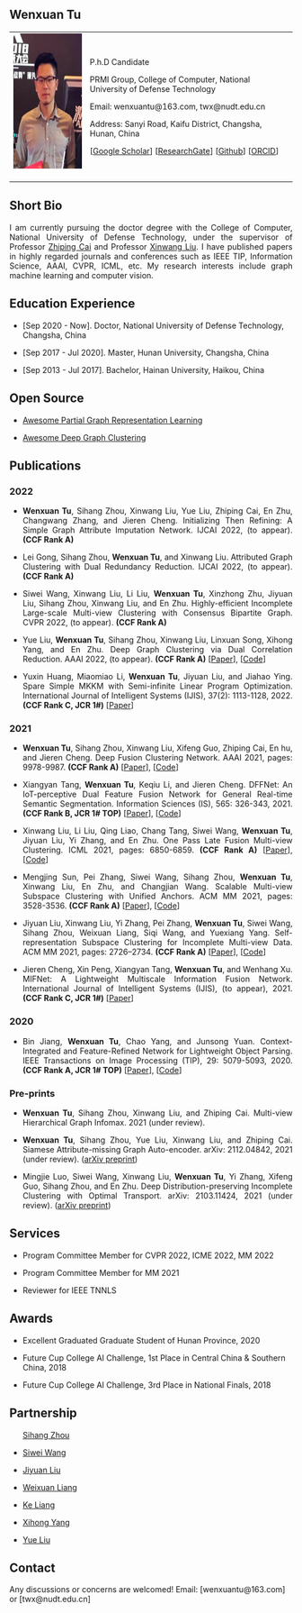 <!-- ## Welcome to GitHub Pages -->

## Wenxuan Tu

<table class="imgtable">
  <tr>
    <td>
      <img src="/twx.jpg" alt="Wenxuan Tu" width="210px" height="240px" />&nbsp;
    </td>
    <td align="left">
      <p>P.h.D Candidate</p>
      <p WxTu.github.io>PRMI Group, College of Computer, National University of Defense Technology</p>
      <p>Email: wenxuantu@163.com, twx@nudt.edu.cn</p>
      <p>Address: Sanyi Road, Kaifu District, Changsha, Hunan, China</p>
      <p>[<a href="https://scholar.google.com/citations?user=MmH2POsAAAAJ&hl=zh-CN">Google Scholar</a>] [<a href="https://www.researchgate.net/profile/Tu-Wenxuan">ResearchGate</a>] [<a href="https://github.com/WxTu">Github</a>] [<a href="https://orcid.org/my-orcid">ORCID</a>]</p>
    </td>
 </tr>
</table>

## Short Bio
  <p align = "justify">I am currently pursuing the doctor degree with the College of Computer, National University of Defense Technology, under the supervisor of Professor <a href="https://scholar.google.com/citations?user=uVwk4XIAAAAJ&hl=en">Zhiping Cai</a> and Professor <a href="https://xinwangliu.github.io/">Xinwang Liu</a>. I have published papers in highly regarded journals and conferences such as IEEE TIP, Information Science, AAAI, CVPR, ICML, etc. My research interests include graph machine learning and computer vision.</p>
 
## Education Experience
  <ul>
    <li> 
      <p>[Sep 2020 - Now]. Doctor, National University of Defense Technology, Changsha, China </p>
    </li>
  </ul>
<ul>
    <li> 
      <p>[Sep 2017 - Jul 2020]. Master, Hunan University, Changsha, China </p>
    </li>
  </ul>
  <ul>
    <li> 
      <p>[Sep 2013 - Jul 2017]. Bachelor, Hainan University, Haikou, China </p>
    </li>
  </ul>
  
## Open Source
 <ul>
    <li> 
      <p><a href="https://github.com/WxTu/awesome-partial-graph-representation-learning">Awesome Partial Graph Representation Learning</a></p>
    </li>
  </ul>
 <ul>
    <li> 
      <p><a href="https://github.com/yueliu1999/Awesome-Deep-Graph-Clustering">Awesome Deep Graph Clustering</a></p>
    </li>
  </ul>

## Publications
### 2022
   <ul>
    <li> 
      <p align = "justify"> <b>Wenxuan Tu</b>, Sihang Zhou, Xinwang Liu, Yue Liu, Zhiping Cai, En Zhu, Changwang Zhang, and Jieren Cheng. Initializing Then Refining: A Simple Graph Attribute Imputation Network. IJCAI 2022, (to appear). <b>(CCF Rank A)</b> </p>
    </li>
  </ul>
  
   <ul>
    <li> 
      <p align = "justify"> Lei Gong, Sihang Zhou, <b>Wenxuan Tu</b>, and Xinwang Liu. Attributed Graph Clustering with Dual Redundancy Reduction. IJCAI 2022, (to appear). <b>(CCF Rank A)</b> </p>
    </li>
  </ul>

   <ul>
    <li> 
      <p align = "justify"> Siwei Wang, Xinwang Liu, Li Liu, <b>Wenxuan Tu</b>, Xinzhong Zhu, Jiyuan Liu, Sihang Zhou, Xinwang Liu, and En Zhu. Highly-efficient Incomplete Large-scale Multi-view Clustering with Consensus Bipartite Graph. CVPR 2022, (to appear). <b>(CCF Rank A)</b> </p>
    </li>
  </ul>

<ul>
    <li> 
      <p align = "justify"> Yue Liu, <b>Wenxuan Tu</b>, Sihang Zhou, Xinwang Liu, Linxuan Song, Xihong Yang, and En Zhu. Deep Graph Clustering via Dual Correlation Reduction. AAAI 2022, (to appear). <b>(CCF Rank A)</b> [<a href="https://arxiv.org/pdf/2112.14772.pdf">Paper</a>], [<a href="https://github.com/yueliu1999/DCRN">Code</a>]</p>
    </li>
  </ul>
   <ul>
    <li> 
      <p align = "justify"> Yuxin Huang, Miaomiao Li, <b>Wenxuan Tu</b>, Jiyuan Liu, and Jiahao Ying. Spare Simple MKKM with Semi-infinite Linear Program Optimization. International Journal of Intelligent Systems (IJIS), 37(2): 1113-1128, 2022. <b>(CCF Rank C, JCR 1#)</b> [<a href="https://onlinelibrary.wiley.com/doi/abs/10.1002/int.22661">Paper</a>]</p>
    </li>
  </ul>
  
### 2021
   <ul>
    <li> 
      <p align = "justify"> <b>Wenxuan Tu</b>, Sihang Zhou, Xinwang Liu, Xifeng Guo, Zhiping Cai, En hu, and Jieren Cheng. Deep Fusion Clustering Network. AAAI 2021, pages: 9978-9987. <b>(CCF Rank A)</b> [<a href="https://ojs.aaai.org/index.php/AAAI/article/view/17198">Paper</a>], [<a href="https://github.com/WxTu/DFCN">Code</a>] </p>
    </li>
  </ul>
  
 <ul>
    <li> 
      <p align = "justify"> Xiangyan Tang, <b>Wenxuan Tu</b>, Keqiu Li, and Jieren Cheng. DFFNet: An IoT-perceptive Dual Feature Fusion Network for General Real-time Semantic Segmentation. Information Sciences (IS), 565: 326-343, 2021. <b>(CCF Rank B, JCR 1# TOP)</b> [<a href="https://www.sciencedirect.com/science/article/abs/pii/S0020025521001389?via%3Dihub">Paper</a>], [<a href="https://github.com/WxTu/DFFNet">Code</a>] </p>
    </li>
  </ul> 
  
   <ul>
    <li> 
      <p align = "justify"> Xinwang Liu, Li Liu, Qing Liao, Chang Tang, Siwei Wang, <b>Wenxuan Tu</b>, Jiyuan Liu, Yi Zhang, and En Zhu. One Pass Late Fusion Multi-view Clustering. ICML 2021, pages: 6850-6859. <b>(CCF Rank A)</b> [<a href="http://proceedings.mlr.press/v139/liu21l/liu21l.pdf">Paper</a>], [<a href="https://github.com/WxTu/DFCN">Code</a>] </p>
    </li>
  </ul> 

   <ul>
    <li> 
      <p align = "justify"> Mengjing Sun, Pei Zhang, Siwei Wang, Sihang Zhou, <b>Wenxuan Tu</b>, Xinwang Liu, En Zhu, and Changjian Wang. Scalable Multi-view Subspace Clustering with Unified Anchors. ACM MM 2021, pages: 3528-3536. <b>(CCF Rank A)</b> [<a href="https://dl.acm.org/doi/10.1145/3474085.3475516">Paper</a>], [<a href="https://github.com/Jeaninezpp/SMVSC">Code</a>] </p>
    </li>
  </ul> 

   <ul>
    <li> 
      <p align = "justify"> Jiyuan Liu, Xinwang Liu, Yi Zhang, Pei Zhang, <b>Wenxuan Tu</b>, Siwei Wang, Sihang Zhou, Weixuan Liang, Siqi Wang, and Yuexiang Yang. Self-representation Subspace Clustering for Incomplete Multi-view Data. ACM MM 2021, pages: 2726–2734. <b>(CCF Rank A)</b> [<a href="https://dl.acm.org/doi/10.1145/3474085.3475379">Paper</a>], [<a href="https://github.com/liujiyuan13/IMSR-code_release">Code</a>] </p>
    </li>
  </ul> 
  
   <ul>
    <li> 
      <p align = "justify"> Jieren Cheng, Xin Peng, Xiangyan Tang, <b>Wenxuan Tu</b>, and Wenhang Xu. MIFNet: A Lightweight Multiscale Information Fusion Network. International Journal of Intelligent Systems (IJIS), (to appear), 2021. <b>(CCF Rank C, JCR 1#)</b> [<a href="https://onlinelibrary.wiley.com/doi/full/10.1002/int.22804">Paper</a>]</p>
    </li>
  </ul>

  
### 2020
  <ul>
    <li> 
      <p align = "justify"> Bin Jiang, <b>Wenxuan Tu</b>, Chao Yang, and Junsong Yuan. Context-Integrated and Feature-Refined Network for Lightweight Object Parsing. IEEE Transactions on Image Processing (TIP), 29: 5079-5093, 2020. <b>(CCF Rank A, JCR 1# TOP)</b> [<a href="https://ieeexplore.ieee.org/document/9032321/">Paper</a>], [<a href="https://github.com/xinwangliu/onePassLateFusionMVC/tree/main">Code</a>] </p>
    </li>
  </ul> 
  
### Pre-prints
   <ul>
    <li> 
      <p align = "justify"> <b>Wenxuan Tu</b>, Sihang Zhou, Xinwang Liu, and Zhiping Cai. Multi-view Hierarchical Graph Infomax. 2021 (under review). </p>
    </li>
  </ul>

   <ul>
    <li> 
      <p align = "justify"> <b>Wenxuan Tu</b>, Sihang Zhou, Yue Liu, Xinwang Liu, and Zhiping Cai. Siamese Attribute-missing Graph Auto-encoder. arXiv: 2112.04842, 2021 (under review). (<a href="https://arxiv.org/pdf/2112.04842.pdf">arXiv preprint</a>) </p>
    </li>
  </ul>
  
   <ul>
    <li> 
      <p align = "justify"> Mingjie Luo, Siwei Wang, Xinwang Liu, <b>Wenxuan Tu</b>, Yi Zhang, Xifeng Guo, Sihang Zhou, and En Zhu. Deep Distribution-preserving Incomplete Clustering with Optimal Transport. arXiv: 2103.11424, 2021 (under review). (<a href="https://arxiv.org/pdf/2103.11424.pdf">arXiv preprint</a>) </p>
    </li>
  </ul>
  
  
## Services
   <ul>
    <li> 
      <p>Program Committee Member for CVPR 2022, ICME 2022, MM 2022</p>
    </li>
  </ul>
   <ul>
    <li> 
      <p>Program Committee Member for MM 2021</p>
    </li>
  </ul>
   <ul>
    <li> 
      <p>Reviewer for IEEE TNNLS</p>
    </li>
  </ul>  
  
## Awards
  <ul>
    <li> 
      <p>Excellent Graduated Graduate Student of Hunan Province, 2020</p>
    </li>
  </ul>
  <ul>
    <li> 
      <p>Future Cup College AI Challenge, 1st Place in Central China & Southern China, 2018  </p>
    </li>
  </ul>
<ul>
    <li> 
      <p>Future Cup College AI Challenge, 3rd Place in National Finals, 2018 </p>
    </li>
  </ul>

## Partnership
   <ul>
      <p><a href="https://sihangzhou.github.io/">Sihang Zhou</a></p>
  </ul>
   <ul>
    <li> 
      <p><a href="https://wangsiwei2010.github.io/">Siwei Wang</a></p>
    </li>
  </ul>
   <ul>
    <li> 
      <p><a href="https://liujiyuan13.github.io/">Jiyuan Liu</a></p>
    </li>
  </ul> 
   <ul>
    <li> 
      <p><a href="https://liujiyuan13.github.io/">Weixuan Liang</a></p>
    </li>
  </ul> 
     <ul>
    <li> 
      <p><a href="https://wx-liang.github.io/">Ke Liang</a></p>
    </li>
  </ul>
     <ul>
    <li> 
      <p><a href="https://xihongyang1999.github.io/">Xihong Yang</a></p>
    </li>
  </ul>
     <ul>
    <li> 
      <p><a href="https://yueliu1999.github.io/">Yue Liu</a></p>
    </li>
  </ul>
  
## Contact
<p>Any discussions or concerns are welcomed! Email: [wenxuantu@163.com] or [twx@nudt.edu.cn]</p>
